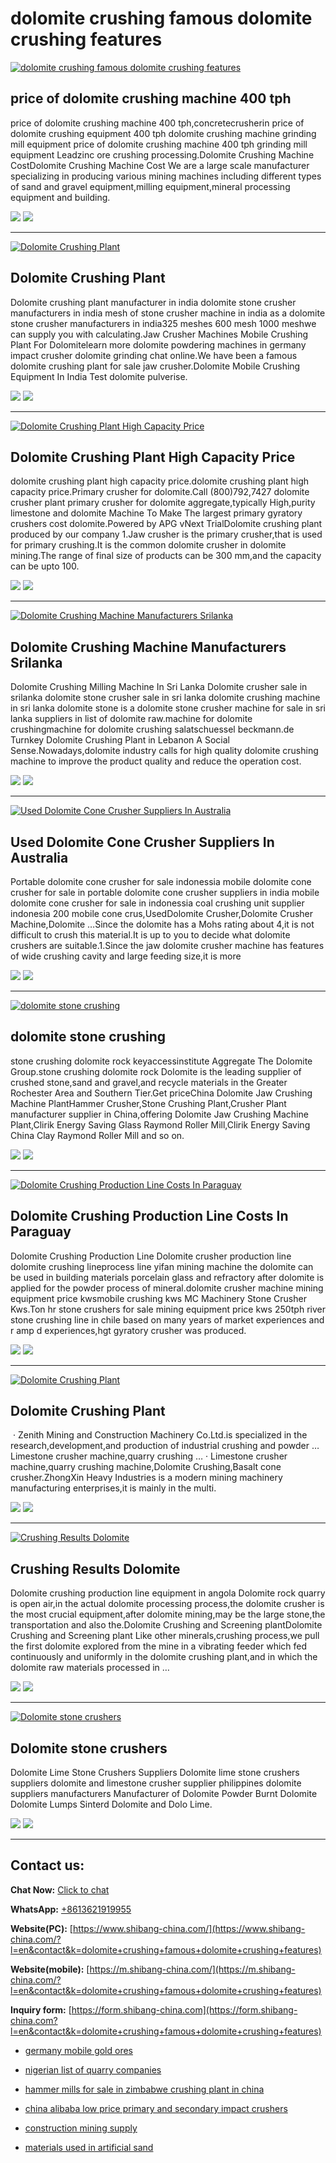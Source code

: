 # dolomite crushing famous dolomite crushing features

<a href="https://swt.shibang-china.com/?l=en&img&k=dolomite+crushing+famous+dolomite+crushing+features" target="_blank">![dolomite crushing famous dolomite crushing features](http://static.shibang-china.com/all-800x300/683.jpg)</a>

## price of dolomite crushing machine 400 tph
price of dolomite crushing machine 400 tph,concretecrusherin price of dolomite crushing equipment 400 tph dolomite crushing machine grinding mill equipment price of dolomite crushing machine 400 tph grinding mill equipment Leadzinc ore crushing processing.Dolomite Crushing Machine CostDolomite Crushing Machine Cost We are a large scale manufacturer specializing in producing various mining machines including different types of sand and gravel equipment,milling equipment,mineral processing equipment and building.


<a href="https://whatsapp.shibangsoft.com/WhatsApp.php" target="_blank" title="WhatsApp">![](http://static.shibang-china.com/icon/whatsapp.png)</a> <a href="https://swt.shibang-china.com/?l=en&icon&k=dolomite+crushing+famous+dolomite+crushing+features" target="_blank">![](http://static.shibang-china.com/icon/chat-en.png)</a>

---

<a href="https://swt.shibang-china.com/?l=en&img&k=dolomite+crushing+famous+dolomite+crushing+features" target="_blank">![Dolomite Crushing Plant](http://static.shibang-china.com/all-800x300/1131.jpg)</a>

## Dolomite Crushing Plant
Dolomite crushing plant manufacturer in india dolomite stone crusher manufacturers in india mesh of stone crusher machine in india as a dolomite stone crusher manufacturers in india325 meshes 600 mesh 1000 meshwe can supply you with calculating.Jaw Crusher Machines Mobile Crushing Plant For Dolomitelearn more dolomite powdering machines in germany impact crusher dolomite grinding chat online.We have been a famous dolomite crushing plant for sale jaw crusher.Dolomite Mobile Crushing Equipment In India Test dolomite pulverise.


<a href="https://whatsapp.shibangsoft.com/WhatsApp.php" target="_blank" title="WhatsApp">![](http://static.shibang-china.com/icon/whatsapp.png)</a> <a href="https://swt.shibang-china.com/?l=en&icon&k=dolomite+crushing+famous+dolomite+crushing+features" target="_blank">![](http://static.shibang-china.com/icon/chat-en.png)</a>

---

<a href="https://swt.shibang-china.com/?l=en&img&k=dolomite+crushing+famous+dolomite+crushing+features" target="_blank">![Dolomite Crushing Plant High Capacity Price](http://static.shibang-china.com/all-800x300/703.jpg)</a>

## Dolomite Crushing Plant High Capacity Price
dolomite crushing plant high capacity price.dolomite crushing plant high capacity price.Primary crusher for dolomite.Call (800)792,7427 dolomite crusher plant primary crusher for dolomite aggregate,typically High,purity limestone and dolomite Machine To Make The largest primary gyratory crushers cost dolomite.Powered by APG vNext TrialDolomite crushing plant produced by our company 1.Jaw crusher is the primary crusher,that is used for primary crushing.It is the common dolomite crusher in dolomite mining.The range of final size of products can be 300 mm,and the capacity can be upto 100.


<a href="https://whatsapp.shibangsoft.com/WhatsApp.php" target="_blank" title="WhatsApp">![](http://static.shibang-china.com/icon/whatsapp.png)</a> <a href="https://swt.shibang-china.com/?l=en&icon&k=dolomite+crushing+famous+dolomite+crushing+features" target="_blank">![](http://static.shibang-china.com/icon/chat-en.png)</a>

---

<a href="https://swt.shibang-china.com/?l=en&img&k=dolomite+crushing+famous+dolomite+crushing+features" target="_blank">![Dolomite Crushing Machine Manufacturers Srilanka](http://static.shibang-china.com/all-800x300/1508.jpg)</a>

## Dolomite Crushing Machine Manufacturers Srilanka
Dolomite Crushing Milling Machine In Sri Lanka Dolomite crusher sale in srilanka dolomite stone crusher sale in sri lanka dolomite crushing machine in sri lanka dolomite stone is a dolomite stone crusher machine for sale in sri lanka suppliers in list of dolomite raw.machine for dolomite crushingmachine for dolomite crushing salatschuessel beckmann.de Turnkey Dolomite Crushing Plant in Lebanon A Social Sense.Nowadays,dolomite industry calls for high quality dolomite crushing machine to improve the product quality and reduce the operation cost.


<a href="https://whatsapp.shibangsoft.com/WhatsApp.php" target="_blank" title="WhatsApp">![](http://static.shibang-china.com/icon/whatsapp.png)</a> <a href="https://swt.shibang-china.com/?l=en&icon&k=dolomite+crushing+famous+dolomite+crushing+features" target="_blank">![](http://static.shibang-china.com/icon/chat-en.png)</a>

---

<a href="https://swt.shibang-china.com/?l=en&img&k=dolomite+crushing+famous+dolomite+crushing+features" target="_blank">![Used Dolomite Cone Crusher Suppliers In Australia](http://static.shibang-china.com/all-800x300/132.jpg)</a>

## Used Dolomite Cone Crusher Suppliers In Australia
Portable dolomite cone crusher for sale indonessia mobile dolomite cone crusher for sale in portable dolomite cone crusher suppliers in india mobile dolomite cone crusher for sale in indonessia coal crushing unit supplier indonesia 200 mobile cone crus,UsedDolomite Crusher,Dolomite Crusher Machine,Dolomite …Since the dolomite has a Mohs rating about 4,it is not difficult to crush this material.It is up to you to decide what dolomite crushers are suitable.1.Since the jaw dolomite crusher machine has features of wide crushing cavity and large feeding size,it is more


<a href="https://whatsapp.shibangsoft.com/WhatsApp.php" target="_blank" title="WhatsApp">![](http://static.shibang-china.com/icon/whatsapp.png)</a> <a href="https://swt.shibang-china.com/?l=en&icon&k=dolomite+crushing+famous+dolomite+crushing+features" target="_blank">![](http://static.shibang-china.com/icon/chat-en.png)</a>

---

<a href="https://swt.shibang-china.com/?l=en&img&k=dolomite+crushing+famous+dolomite+crushing+features" target="_blank">![dolomite stone crushing](http://static.shibang-china.com/all-800x300/316.jpg)</a>

## dolomite stone crushing
stone crushing dolomite rock keyaccessinstitute Aggregate The Dolomite Group.stone crushing dolomite rock Dolomite is the leading supplier of crushed stone,sand and gravel,and recycle materials in the Greater Rochester Area and Southern Tier.Get priceChina Dolomite Jaw Crushing Machine PlantHammer Crusher,Stone Crushing Plant,Crusher Plant manufacturer supplier in China,offering Dolomite Jaw Crushing Machine Plant,Clirik Energy Saving Glass Raymond Roller Mill,Clirik Energy Saving China Clay Raymond Roller Mill and so on.


<a href="https://whatsapp.shibangsoft.com/WhatsApp.php" target="_blank" title="WhatsApp">![](http://static.shibang-china.com/icon/whatsapp.png)</a> <a href="https://swt.shibang-china.com/?l=en&icon&k=dolomite+crushing+famous+dolomite+crushing+features" target="_blank">![](http://static.shibang-china.com/icon/chat-en.png)</a>

---

<a href="https://swt.shibang-china.com/?l=en&img&k=dolomite+crushing+famous+dolomite+crushing+features" target="_blank">![Dolomite Crushing Production Line Costs In Paraguay](http://static.shibang-china.com/all-800x300/32.jpg)</a>

## Dolomite Crushing Production Line Costs In Paraguay
Dolomite Crushing Production Line Dolomite crusher production line dolomite crushing lineprocess line yifan mining machine the dolomite can be used in building materials porcelain glass and refractory after dolomite is applied for the powder process of mineral.dolomite crusher machine mining equipment price kwsmobile crushing kws MC Machinery Stone Crusher Kws.Ton hr stone crushers for sale mining equipment price kws 250tph river stone crushing line in chile based on many years of market experiences and r amp d experiences,hgt gyratory crusher was produced.


<a href="https://whatsapp.shibangsoft.com/WhatsApp.php" target="_blank" title="WhatsApp">![](http://static.shibang-china.com/icon/whatsapp.png)</a> <a href="https://swt.shibang-china.com/?l=en&icon&k=dolomite+crushing+famous+dolomite+crushing+features" target="_blank">![](http://static.shibang-china.com/icon/chat-en.png)</a>

---

<a href="https://swt.shibang-china.com/?l=en&img&k=dolomite+crushing+famous+dolomite+crushing+features" target="_blank">![Dolomite Crushing Plant](http://static.shibang-china.com/all-800x300/353.jpg)</a>

## Dolomite Crushing Plant
&nbsp;&#0183;&#32;Zenith Mining and Construction Machinery Co.Ltd.is specialized in the research,development,and production of industrial crushing and powder …Limestone crusher machine,quarry crushing …&nbsp;&#0183;&#32;Limestone crusher machine,quarry crushing machine,Dolomite Crushing,Basalt cone crusher.ZhongXin Heavy Industries is a modern mining machinery manufacturing enterprises,it is mainly in the multi.


<a href="https://whatsapp.shibangsoft.com/WhatsApp.php" target="_blank" title="WhatsApp">![](http://static.shibang-china.com/icon/whatsapp.png)</a> <a href="https://swt.shibang-china.com/?l=en&icon&k=dolomite+crushing+famous+dolomite+crushing+features" target="_blank">![](http://static.shibang-china.com/icon/chat-en.png)</a>

---

<a href="https://swt.shibang-china.com/?l=en&img&k=dolomite+crushing+famous+dolomite+crushing+features" target="_blank">![Crushing Results Dolomite](http://static.shibang-china.com/all-800x300/1441.jpg)</a>

## Crushing Results Dolomite
Dolomite crushing production line equipment in angola Dolomite rock quarry is open air,in the actual dolomite processing process,the dolomite crusher is the most crucial equipment,after dolomite mining,may be the large stone,the transportation and also the.Dolomite Crushing and Screening plantDolomite Crushing and Screening plant Like other minerals,crushing process,we pull the first dolomite explored from the mine in a vibrating feeder which fed continuously and uniformly in the dolomite crushing plant,and in which the dolomite raw materials processed in …


<a href="https://whatsapp.shibangsoft.com/WhatsApp.php" target="_blank" title="WhatsApp">![](http://static.shibang-china.com/icon/whatsapp.png)</a> <a href="https://swt.shibang-china.com/?l=en&icon&k=dolomite+crushing+famous+dolomite+crushing+features" target="_blank">![](http://static.shibang-china.com/icon/chat-en.png)</a>

---

<a href="https://swt.shibang-china.com/?l=en&img&k=dolomite+crushing+famous+dolomite+crushing+features" target="_blank">![Dolomite stone crushers](http://static.shibang-china.com/all-800x300/1079.jpg)</a>

## Dolomite stone crushers
Dolomite Lime Stone Crushers Suppliers Dolomite lime stone crushers suppliers dolomite and limestone crusher supplier philippines dolomite suppliers manufacturers Manufacturer of Dolomite Powder Burnt Dolomite Dolomite Lumps Sinterd Dolomite and Dolo Lime.

<a href="https://whatsapp.shibangsoft.com/WhatsApp.php" target="_blank" title="WhatsApp">![](http://static.shibang-china.com/icon/whatsapp.png)</a> <a href="https://swt.shibang-china.com/?l=en&icon&k=dolomite+crushing+famous+dolomite+crushing+features" target="_blank">![](http://static.shibang-china.com/icon/chat-en.png)</a>

---
## Contact us:

**Chat Now:** [Click to chat](https://swt.shibang-china.com?l=en&contact&k=dolomite+crushing+famous+dolomite+crushing+features)

**WhatsApp:**  [+8613621919955](https://whatsapp.shibangsoft.com/WhatsApp.php)

**Website(PC):** [https://www.shibang-china.com/](https://www.shibang-china.com/?l=en&contact&k=dolomite+crushing+famous+dolomite+crushing+features)

**Website(mobile):** [https://m.shibang-china.com/](https://m.shibang-china.com/?l=en&contact&k=dolomite+crushing+famous+dolomite+crushing+features)

**Inquiry form:** [https://form.shibang-china.com](https://form.shibang-china.com?l=en&contact&k=dolomite+crushing+famous+dolomite+crushing+features)

* [germany mobile gold ores](../137/germany%20mobile%20gold%20ores.md)

* [nigerian list of quarry companies](../130/nigerian%20list%20of%20quarry%20companies.md)

* [hammer mills for sale in zimbabwe crushing plant in china](../137/hammer%20mills%20for%20sale%20in%20zimbabwe%20crushing%20plant%20in%20china.md)

* [china alibaba low price primary and secondary impact crushers](../137/china%20alibaba%20low%20price%20primary%20and%20secondary%20impact%20crushers.md)

* [construction mining supply](../126/construction%20mining%20supply.md)

* [materials used in artificial sand](../128/materials%20used%20in%20artificial%20sand.md)